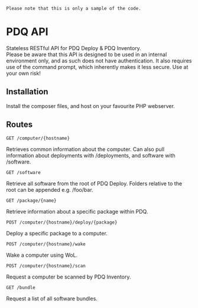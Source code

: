```
Please note that this is only a sample of the code.
```

# PDQ API
Stateless RESTful API for PDQ Deploy & PDQ Inventory.<br>
Please be aware that this API is designed to be used in an internal environment only, and as such does not have authentication. It also requires use of the command prompt, which inherently makes it less secure. Use at your own risk!

## Installation
Install the composer files, and host on your favourite PHP webserver.

## Routes
```
GET /computer/{hostname}
```
Retrieves common information about the computer. Can also pull information about deployments with /deployments, and software with /software.

```
GET /software
```
Retrieve all software from the root of PDQ Deploy. Folders relative to the root can be appended e.g. /foo/bar.

```
GET /package/{name}
```
Retrieve information about a specific package within PDQ.

```
POST /computer/{hostname}/deploy/{package}
```
Deploy a specific package to a computer.

```
POST /computer/{hostname}/wake
```
Wake a computer using WoL.

```
POST /computer/{hostname}/scan
```
Request a computer be scanned by PDQ Inventory.

```
GET /bundle
```
Request a list of all software bundles.
